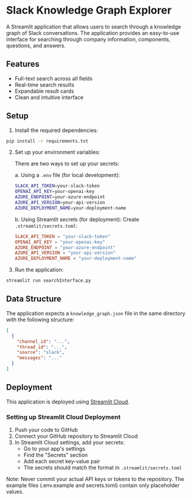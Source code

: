 # Slack Knowledge Graph Explorer

A Streamlit application that allows users to search through a knowledge graph of Slack conversations. The application provides an easy-to-use interface for searching through company information, components, questions, and answers.

## Features

- Full-text search across all fields
- Real-time search results
- Expandable result cards
- Clean and intuitive interface

## Setup

1. Install the required dependencies:
```bash
pip install -r requirements.txt
```

2. Set up your environment variables:

   There are two ways to set up your secrets:

   a. Using a `.env` file (for local development):
   ```bash
   SLACK_API_TOKEN=your-slack-token
   OPENAI_API_KEY=your-openai-key
   AZURE_ENDPOINT=your-azure-endpoint
   AZURE_API_VERSION=your-api-version
   AZURE_DEPLOYMENT_NAME=your-deployment-name
   ```

   b. Using Streamlit secrets (for deployment):
   Create `.streamlit/secrets.toml`:
   ```toml
   SLACK_API_TOKEN = "your-slack-token"
   OPENAI_API_KEY = "your-openai-key"
   AZURE_ENDPOINT = "your-azure-endpoint"
   AZURE_API_VERSION = "your-api-version"
   AZURE_DEPLOYMENT_NAME = "your-deployment-name"
   ```

3. Run the application:
```bash
streamlit run searchInterface.py
```

## Data Structure

The application expects a `knowledge_graph.json` file in the same directory with the following structure:

```json
[
  {
    "channel_id": "...",
    "thread_id": "...",
    "source": "slack",
    "messages": "..."
  }
]
```

## Deployment

This application is deployed using [Streamlit Cloud](https://streamlit.io/cloud). 

### Setting up Streamlit Cloud Deployment

1. Push your code to GitHub
2. Connect your GitHub repository to Streamlit Cloud
3. In Streamlit Cloud settings, add your secrets:
   - Go to your app's settings
   - Find the "Secrets" section
   - Add each secret key-value pair
   - The secrets should match the format in `.streamlit/secrets.toml`

Note: Never commit your actual API keys or tokens to the repository. The example files (.env.example and secrets.toml) contain only placeholder values. 